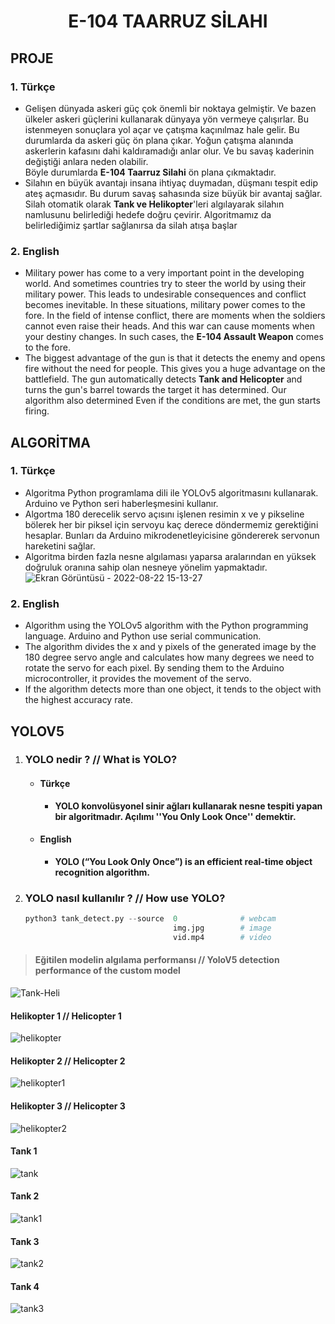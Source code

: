 <h1 align="center">E-104 TAARRUZ SİLAHI</h1>

## **PROJE**

### 1. Türkçe 
   - Gelişen dünyada askeri güç çok önemli bir noktaya gelmiştir. Ve bazen ülkeler askeri güçlerini kullanarak dünyaya yön vermeye çalışırlar.
   Bu istenmeyen sonuçlara yol açar ve çatışma kaçınılmaz hale gelir. Bu durumlarda da askeri güç ön plana çıkar.
   Yoğun çatışma alanında askerlerin kafasını dahi kaldıramadığı anlar olur. Ve bu savaş kaderinin değiştiği anlara neden olabilir.   
   Böyle durumlarda __E-104 Taarruz Silahi__ ön plana çıkmaktadır.
   - Silahın en büyük avantajı insana ihtiyaç duymadan, düşmanı tespit edip ateş açmasıdır. Bu durum savaş sahasında size büyük bir avantaj sağlar.
   Silah otomatik olarak __Tank ve Helikopter__'leri algılayarak silahın namlusunu belirlediği hedefe doğru çevirir. Algoritmamız da belirlediğimiz          şartlar sağlanırsa da silah atışa başlar
### 2. English 
   - Military power has come to a very important point in the developing world. And sometimes countries try to steer the world by using their military 
   power.
   This leads to undesirable consequences and conflict becomes inevitable. In these situations, military power comes to the fore.
   In the field of intense conflict, there are moments when the soldiers cannot even raise their heads. And this war can cause moments when your destiny 
   changes.
   In such cases, the __E-104 Assault Weapon__ comes to the fore.
   - The biggest advantage of the gun is that it detects the enemy and opens fire without the need for people. This gives you a huge advantage on the 
   battlefield.
   The gun automatically detects __Tank and Helicopter__ and turns the gun's barrel towards the target it has determined. Our algorithm also determined
   Even if the conditions are met, the gun starts firing.
   
   
## **ALGORİTMA**   
### 1. Türkçe 
- Algoritma Python programlama dili ile YOLOv5 algoritmasını kullanarak. Arduino ve Python seri haberleşmesini kullanır.
- Algortma 180 derecelik servo açısını işlenen resimin x ve y pikseline bölerek her bir piksel için servoyu kaç derece döndermemiz
gerektiğini hesaplar. Bunları da Arduino mikrodenetleyicisine göndererek servonun hareketini sağlar.
- Algoritma birden fazla nesne algılaması yaparsa aralarından en yüksek doğruluk oranına sahip olan nesneye yönelim yapmaktadır.
![Ekran Görüntüsü - 2022-08-22 15-13-27](https://user-images.githubusercontent.com/84287815/186099152-cd16efff-25fc-4272-bc18-35fc6d03d313.png)


### 2. English 
- Algorithm using the YOLOv5 algorithm with the Python programming language. Arduino and Python use serial communication.
- The algorithm divides the x and y pixels of the generated image by the 180 degree servo angle and calculates how many degrees we need to rotate 
   the servo for each pixel. By sending them to the Arduino microcontroller, it provides the movement of the servo.
- If the algorithm detects more than one object, it tends to the object with the highest accuracy rate.


## **YOLOV5**

1. ### **YOLO nedir ? // What is YOLO?**
   - #### Türkçe
     - **YOLO konvolüsyonel sinir ağları kullanarak nesne tespiti yapan bir algoritmadır. Açılımı ''You Only Look Once'' demektir.**   
   - #### English
     - **YOLO (“You Look Only Once”) is an efficient real-time object recognition algorithm.**   
2. ### **YOLO nasıl kullanılır ? // How use YOLO?**
   ```Python
   python3 tank_detect.py --source  0              # webcam
                                    img.jpg        # image
                                    vid.mp4        # video
   
   
   ```




> #### **Eğitilen modelin algılama performansı // YoloV5 detection performance of the custom model**


![Tank-Heli](https://user-images.githubusercontent.com/84287815/185233314-82e4ed12-323a-4ffb-8ee8-792d16db133f.png)







#### Helikopter 1 // Helicopter 1

![helikopter](https://user-images.githubusercontent.com/84287815/185920263-c77cf206-adca-44c3-9d8b-53b3178e4cf4.jpg)

#### Helikopter 2 // Helicopter 2

![helikopter1](https://user-images.githubusercontent.com/84287815/185920284-c2c39996-4009-4142-8a9e-5f2119d105bc.jpg)

#### Helikopter 3 // Helicopter 3

![helikopter2](https://user-images.githubusercontent.com/84287815/185920302-f4713dd2-b717-427a-a54a-c36382be8c1b.jpg)

#### Tank 1 

![tank](https://user-images.githubusercontent.com/84287815/185920329-f2c5b96c-14b6-4f6a-b16b-6c760faddbeb.jpg)

#### Tank 2

![tank1](https://user-images.githubusercontent.com/84287815/185920347-1e324746-9b45-4a9e-89d6-8e7d7c94e741.jpg)

#### Tank 3

![tank2](https://user-images.githubusercontent.com/84287815/185920386-95390cdb-e8bb-493e-b33b-4cd8e55d7ded.jpg)

#### Tank 4

![tank3](https://user-images.githubusercontent.com/84287815/185920398-ba26d6f9-197e-440d-b871-0a17bc979698.jpg)
